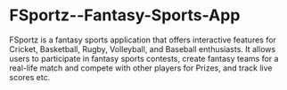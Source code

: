 # FSportz--Fantasy-Sports-App
FSportz is a fantasy sports application that offers interactive features for Cricket, Basketball, Rugby, Volleyball, and Baseball enthusiasts. It allows users to participate in fantasy sports contests, create fantasy teams for a real-life match and compete with other players for Prizes, and track live scores etc.
